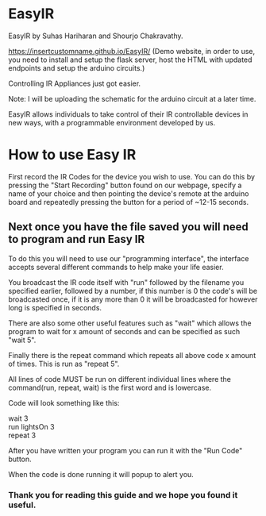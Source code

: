 # EasyIR

EasyIR by Suhas Hariharan and Shourjo Chakravathy.

https://insertcustomname.github.io/EasyIR/ (Demo website, in order to use, you need to install and setup the flask server, host the HTML with updated endpoints and setup the arduino circuits.)

Controlling IR Appliances just got easier. 

Note: I will be uploading the schematic for the arduino circuit at a later time.

EasyIR allows individuals to take control of their IR controllable devices in new ways, with a programmable environment developed by us.

# How to use Easy IR

First record the IR Codes for the device you wish to use.
You can do this by pressing the "Start Recording" button found on our webpage, specify a name of your choice and then pointing the device's remote at the arduino board and repeatedly pressing the button for a period of ~12-15 seconds.

## Next once you have the file saved you will need to program and run Easy IR 

To do this you will need to use our "programming interface", the interface accepts several different commands to help make your life easier.

You broadcast the IR code itself with "run" followed by the filename you specified earlier, followed by a number, if this number is 0 the code's will be broadcasted once, if it is any more than 0 it will be broadcasted for however long is specified in seconds.

There are also some other useful features such as "wait" which allows the program to wait for x amount of seconds and can be specified as such "wait 5".

Finally there is the repeat command which repeats all above code x amount of times. This is run as "repeat 5".

All lines of code MUST be run on different individual lines where the command(run, repeat, wait) is the first word and is lowercase.

Code will look something like this:

wait 3                                                                                                                  
run lightsOn 3                                                    
repeat 3                                                                 

After you have written your program you can run it with the "Run Code" button. 

When the code is done running it will popup to alert you. 

### Thank you for reading this guide and we hope you found it useful.
